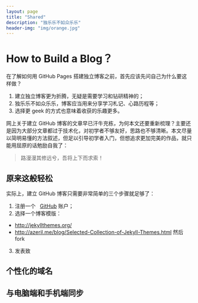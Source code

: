 ```yaml
---
layout: page
title: "Shared"
description: "独乐乐不如众乐乐"
header-img: "img/orange.jpg"
---
```



# How to Build a Blog？

在了解如何用 GitHub Pages 搭建独立博客之前，首先应该先问自己为什么要这样做？

1. 建立独立博客更为折腾，无疑是需要学习和钻研精神的；
2. 独乐乐不如众乐乐，博客应当用来分享学习札记、心路历程等；
3. 选择更 geek 的方式也意味着收获的乐趣更多。

网上关于建立 GitHub 博客的文章早已汗牛充栋，为何本文还要重新梳理？主要还是因为大部分文章都过于技术化，对初学者不够友好，思路也不够清晰。本文尽量以简明易懂的方法叙述，但足以引导初学者入门，但想追求更加完美的作品，就只能用屈原的话勉励自我了：

> 路漫漫其修远兮，吾将上下而求索！

## 原来这般轻松

实际上，建立 GitHub 博客只需要非常简单的三个步骤就足够了：

1. 注册一个 <i class="fa fa-github">&nbsp;&nbsp;</i>[GitHub](https://github.com/) 账户；
2. 选择一个博客模版：
  - http://jekyllthemes.org/
  - http://azeril.me/blog/Selected-Collection-of-Jekyll-Themes.html
然后 fork
3. 发表致

## 个性化的域名

## 与电脑端和手机端同步








